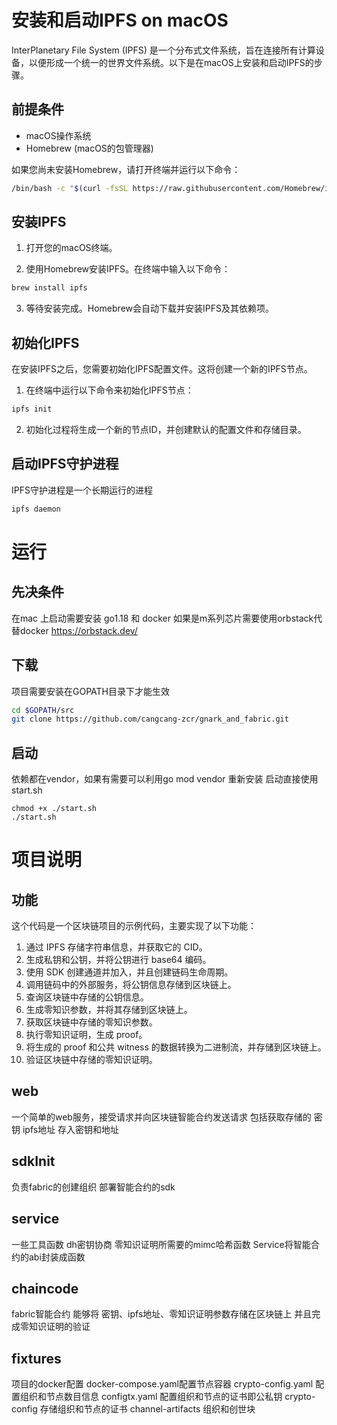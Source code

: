
# 安装和启动IPFS on macOS

InterPlanetary File System (IPFS) 是一个分布式文件系统，旨在连接所有计算设备，以便形成一个统一的世界文件系统。以下是在macOS上安装和启动IPFS的步骤。

## 前提条件

- macOS操作系统
- Homebrew (macOS的包管理器)

如果您尚未安装Homebrew，请打开终端并运行以下命令：

```sh
/bin/bash -c "$(curl -fsSL https://raw.githubusercontent.com/Homebrew/install/HEAD/install.sh)"
```

## 安装IPFS

1. 打开您的macOS终端。

2. 使用Homebrew安装IPFS。在终端中输入以下命令：

```sh
brew install ipfs
```

3. 等待安装完成。Homebrew会自动下载并安装IPFS及其依赖项。

## 初始化IPFS

在安装IPFS之后，您需要初始化IPFS配置文件。这将创建一个新的IPFS节点。

1. 在终端中运行以下命令来初始化IPFS节点：

```sh
ipfs init
```

2. 初始化过程将生成一个新的节点ID，并创建默认的配置文件和存储目录。

## 启动IPFS守护进程

IPFS守护进程是一个长期运行的进程
```sh
ipfs daemon
```


# 运行

## 先决条件
在mac 上启动需要安装 go1.18 和 docker 
如果是m系列芯片需要使用orbstack代替docker https://orbstack.dev/

## 下载
项目需要安装在GOPATH目录下才能生效
```sh
cd $GOPATH/src
git clone https://github.com/cangcang-zcr/gnark_and_fabric.git 
```

## 启动
依赖都在vendor，如果有需要可以利用go mod vendor 重新安装
启动直接使用start.sh
```
chmod +x ./start.sh
./start.sh
```

# 项目说明

## 功能
这个代码是一个区块链项目的示例代码，主要实现了以下功能：

1. 通过 IPFS 存储字符串信息，并获取它的 CID。
2. 生成私钥和公钥，并将公钥进行 base64 编码。
3. 使用 SDK 创建通道并加入，并且创建链码生命周期。
4. 调用链码中的外部服务，将公钥信息存储到区块链上。
5. 查询区块链中存储的公钥信息。
6. 生成零知识参数，并将其存储到区块链上。
7. 获取区块链中存储的零知识参数。
8. 执行零知识证明，生成 proof。
9. 将生成的 proof 和公共 witness 的数据转换为二进制流，并存储到区块链上。
10. 验证区块链中存储的零知识证明。

## web
一个简单的web服务，接受请求并向区块链智能合约发送请求
包括获取存储的 密钥 ipfs地址 存入密钥和地址
## sdkInit
负责fabric的创建组织 
部署智能合约的sdk
## service
一些工具函数
dh密钥协商
零知识证明所需要的mimc哈希函数
Service将智能合约的abi封装成函数
## chaincode
fabric智能合约
能够将 密钥、ipfs地址、零知识证明参数存储在区块链上
并且完成零知识证明的验证
## fixtures
项目的docker配置 docker-compose.yaml配置节点容器
crypto-config.yaml 配置组织和节点数目信息
configtx.yaml 配置组织和节点的证书即公私钥
crypto-config 存储组织和节点的证书
channel-artifacts 组织和创世块